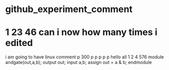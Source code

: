 # github_experiment_comment

1 23 46 
can i now how many times i edited
=======
i am going to have linux comment
p 300
p
p
p
p
p
hello all
1 2 4
576
module andgate(out,a,b);
output out;
input a,b;
assign out = a & b;
endmodule
